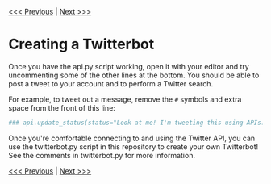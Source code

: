 [<<< Previous](accessing_api.md) | [Next >>>](scraping_data.md)

# Creating a Twitterbot

Once you have the api.py script working, open it with your editor and try uncommenting some of the other lines at the bottom. You should be able to post a tweet to your account and to perform a Twitter search.

For example, to tweet out a message, remove the `#` symbols and extra space from the front of this line:

```python
### api.update_status(status="Look at me! I'm tweeting this using APIs. #DHRI @psmyth01 @SteveZweibel")
```

Once you're comfortable connecting to and using the Twitter API, you can use the twitterbot.py script in this repository to create your own Twitterbot! See the comments in twitterbot.py for more information.


[<<< Previous](accessing_api.md) | [Next >>>](scraping_data.md)
